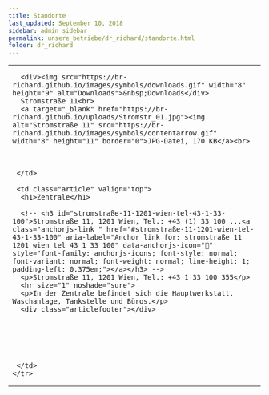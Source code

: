 ```yaml
---
title: Standorte
last_updated: September 10, 2018
sidebar: admin_sidebar
permalink: unsere_betriebe/dr_richard/standorte.html
folder: dr_richard
---
```


<table cellpadding="0" cellspacing="0" border="0" summary="" width="450">
    <tbody><tr width="450">
     <td valign="top" class="articleleftcolumn">
      <img src="https://br-richard.github.io/images/dr_richard/Auto_14.gif" alt="" border="0"><br>
      
      
      <div><img src="https://br-richard.github.io/images/symbols/downloads.gif" width="8" height="9" alt="Downloads">&nbsp;Downloads</div>
      Stromstraße 11<br>
      <a target="_blank" href="https://br-richard.github.io/uploads/Stromstr_01.jpg"><img alt="Stromstraße 11" src="https://br-richard.github.io/images/symbols/contentarrow.gif" width="8" height="11" border="0">JPG-Datei, 170 KB</a><br>

      
      
     </td>
     
     <td class="article" valign="top">
      <h1>Zentrale</h1>
      
      <!-- <h3 id="stromstraße-11-1201-wien-tel-43-1-33-100">Stromstraße 11, 1201 Wien, Tel.: +43 (1) 33 100 ...<a class="anchorjs-link " href="#stromstraße-11-1201-wien-tel-43-1-33-100" aria-label="Anchor link for: stromstraße 11 1201 wien tel 43 1 33 100" data-anchorjs-icon="" style="font-family: anchorjs-icons; font-style: normal; font-variant: normal; font-weight: normal; line-height: 1; padding-left: 0.375em;"></a></h3> -->
      <p>Stromstraße 11, 1201 Wien, Tel.: +43 1 33 100 355</p>
      <hr size="1" noshade="sure">
      <p>In der Zentrale befindet sich die Hauptwerkstatt, Waschanlage, Tankstelle und Büros.</p>
      <div class="articlefooter"></div>




     

     </td>
    </tr>
   </tbody></table>
